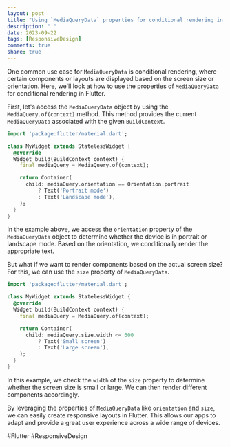 ```yaml
---
layout: post
title: "Using `MediaQueryData` properties for conditional rendering in Flutter"
description: " "
date: 2023-09-22
tags: [ResponsiveDesign]
comments: true
share: true
---
```


One common use case for `MediaQueryData` is conditional rendering, where certain components or layouts are displayed based on the screen size or orientation. Here, we'll look at how to use the properties of `MediaQueryData` for conditional rendering in Flutter.

First, let's access the `MediaQueryData` object by using the `MediaQuery.of(context)` method. This method provides the current `MediaQueryData` associated with the given `BuildContext`.

```dart
import 'package:flutter/material.dart';

class MyWidget extends StatelessWidget {
  @override
  Widget build(BuildContext context) {
    final mediaQuery = MediaQuery.of(context);

    return Container(
      child: mediaQuery.orientation == Orientation.portrait
          ? Text('Portrait mode')
          : Text('Landscape mode'),
    );
  }
}
```

In the example above, we access the `orientation` property of the `MediaQueryData` object to determine whether the device is in portrait or landscape mode. Based on the orientation, we conditionally render the appropriate text.

But what if we want to render components based on the actual screen size? For this, we can use the `size` property of `MediaQueryData`.

```dart
import 'package:flutter/material.dart';

class MyWidget extends StatelessWidget {
  @override
  Widget build(BuildContext context) {
    final mediaQuery = MediaQuery.of(context);

    return Container(
      child: mediaQuery.size.width <= 600
          ? Text('Small screen')
          : Text('Large screen'),
    );
  }
}
```

In this example, we check the `width` of the `size` property to determine whether the screen size is small or large. We can then render different components accordingly.

By leveraging the properties of `MediaQueryData` like `orientation` and `size`, we can easily create responsive layouts in Flutter. This allows our apps to adapt and provide a great user experience across a wide range of devices.

\#Flutter \#ResponsiveDesign